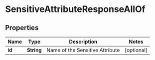 

# SensitiveAttributeResponseAllOf


## Properties

| Name | Type | Description | Notes |
|------------ | ------------- | ------------- | -------------|
|**id** | **String** | Name of the Sensitive Attribute |  [optional] |



